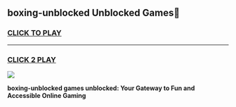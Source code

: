 
## boxing-unblocked Unblocked Games👋
<h3>
<a href="https://news.freeplayer.one?title=boxing-unblocked&ref=16F">CLICK TO PLAY</a></h3>
<hr>

<h3>
<a href="https://news.freeplayer.one?title=boxing-unblocked&ref=16F">CLICK 2 PLAY</a>
  
</h3>

<a href="https://news.freeplayer.one?title=boxing-unblocked&ref=16F/"><img src="https://clearcache.store/games.png"></a>


**boxing-unblocked games unblocked: Your Gateway to Fun and Accessible Online Gaming**
